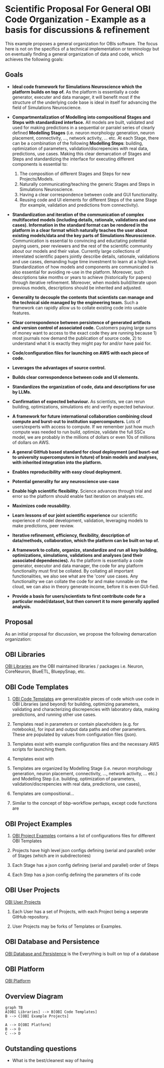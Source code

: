 # Scientific Proposal For General OBI Code Organization - Example as a basis for discussions & refinement
This example proposes a general organization for OBIs software. The focus here is not on the specifics of a technical implementation or terminology but on eventually finding a general organization of data and code, which achieves the following goals:

## Goals

- **Ideal code framework for Simulations Neuroscience which the platform builds on top of.** As the platform is essentially a code generator, executer and data manager, it will benefit most if the structure of the underlying code base is ideal in itself for advancing the field of Simulations Neuroscience.

- **Compartmentalization of Modelling into compositional Stages and Steps with standardized interface.** All models are built, validated and used for making predictions in a sequential or parralel series of clearly defined **Modelling Stages** (i.e. neuron morphology generation, neuron placement, connectivity, ..., network activity, ... etc. At each Stage, there can be a combination of the following **Modelling Steps**: building, optimization of parameters, validation/discrepencies with real data, predictions, use cases. Making this clear demarcation of Stages and Steps and standardizing the interface for executing different components is essential to:
    1) The composition of different Stages and Steps for new Projects/Models.
    2) Naturally communicating/teaching the generic Stages and Steps in Simulations Neuroscience.
    3) Having a clear correspondence between code and GUI functionality.
    4) Reusing code and UI elements for different Steps of the same Stage (for example, validation and predictions from connectivity).
 
- **Standardization and iteration of the communication of complex multifaceted models (including details, rationale, validations and use cases). Information in the standard format can be rendered in the platform in a clear format which naturally teaches the user about existing models/data and the key parts of Simulations Neuroscience.** Communication is essential to convincing and eductating potential paying users, peer reviewers and the rest of the scientific community about our models and their value. Currently large collections of interelated scientific papers jointly describe details, rationale, validations and use cases, demanding huge time investment to learn at a high level. Standardization of how models and components are communicated is also essential for avoiding re-use in the platform. Moreover, such descriptions take months or years to achieve (historically for papers) through iterative refinement. Moreover, when models build/iterate upon previous models, descriptions should be inherited and adjusted.

- **Generality to decouple the contents that scientists can manage and the technical side managed by the engineering team.** Such a framework can rapidly allow us to collate existing code into usable features.

- **Clear correspondence between persistence of generated artifacts and version control of associated code.** Customers paying large sums of money want to access to the exact code they are running because 1) most journals now demand the publication of source code, 2) to understand what it is exactly they might pay for and/or have paid for.

- **Code/configuration files for launching on AWS with each piece of code.**





- **Leverages the advantages of source control.**

- **Builds clear correspondence between code and UI elements.**

- **Standardizes the organization of code, data and descriptions for use by LLMs.**

- **Confirmation of expected behaviour.** As scientists, we can rerun building, optimizations, simulations etc and verify expected behaviour.

- **A framework for future international collaboration combining cloud compute and burst-out to institution supercomputers.** Lots of users/experts with access to compute. If we remember just how much compute was needed to run build, optimize, validate the full SSCx model, we are probably in the millions of dollars or even 10s of millions of dollars on AWS.

- **A general GitHub based standard for cloud deployment (and busrt-out to university supercomputers in future) of brain models and analyses, with inherited integration into the platform.**

- **Enables reproducibility with easy cloud deployment.** 

- **Potential generality for any neuroscience use-case**

- **Enable high scientific flexibility.** Science advances through trial and error so the platform should enable fast iteration on analyses etc.

- **Maximizes code reusability.** 

- **Learn lessons of our joint scientific experience** our scientific experience of model development, validation, leveraging models to make predictions, peer review.

- **Iterative refinement, efficiency, flexibility, description of data/methods, collaboration, which the platform can be built on top of.**

- **A framework to collate, organize, standardize and run all key building, optimizations, simulations, validations and analyses (and their associated dependencies).** As the platform is essentially a code generator, executor and data manager, the code for any platform functionality must first be collated. By collating all important functionalities, we also see what are the 'core' use cases. Any functionality we can collate the code for and make runnable on the cloud, we can also in theory generate income, before it is even GUI-fied.

- **Provide a basis for users/scientists to first contribute code for a particular model/dataset, but then convert it to more generally applied analysis.**


## Proposal
As an initial proposal for discussion, we propose the following demarcation organization:

## OBI Libraries
[OBI Libraries](https://www.github.com/james-isbister/OBI-Libraries) are the OBI maintained libraries / packages i.e. Neuron, CoreNeuron, BlueETL, BluepySnap, etc.

## OBI Code Templates
1) [OBI Code Templates](https://www.github.com/james-isbister/OBI-Code-Templates) are generalizable pieces of code which use code in OBI Libraries (and beyond) for building, optimizing parameters, validating and characterizing discrepencies with laboratory data, making predictions, and running other use cases.

2) Templates read in parameters or contain placeholders (e.g. for notebooks), for input and output data paths and other parameters. These are populated by values from configuration files (json).

3) Templates exist with example configuration files and the necessary AWS scripts for launching them.

4) Templates exist with 

5) Templates are organized by Modelling Stage (i.e. neuron morphology generation, neuron placement, connectivity, ..., network activity, ... etc.) and Modelling Step (i.e. building, optimization of parameters, validation/discrepencies with real data, predictions, use cases), 

6) Templates are compositional...

7) Similar to the concept of bbp-workflow perhaps, except code functions are 

## OBI Project Examples
1) [OBI Project Examples](https://www.github.com/james-isbister/OBI-Project-Examples) contains a list of configurations files for different OBI Templates

2) Projects have high level json configs defining (serial and parallel) order of Stages (which are in subdirectories)

3) Each Stage has a json config defining (serial and parallel) order of Steps

4) Each Step has a json config defining the parameters of its code


## OBI User Projects
[OBI User Projects](https://www.github.com/james-isbister/OBI-User-Projects)

1) Each User has a set of Projects, with each Project being a seperate GitHub repository.

2) User Projects may be forks of Templates or Examples.



## OBI Database and Persistence
[OBI Database and Persistence](https://www.github.com/james-isbister/OBI-Database-and-Persistence) is the Everything is built on top of a database

## OBI Platform
[OBI Platform](https://www.github.com/james-isbister/OBI-Platform) 





## Overview Diagram
```mermaid
graph TB
A[OBI Libraries] --> B[OBI Code Templates]
B --> C[OBI Example Projects]

A --> D[OBI Platform]
B --> D
C --> D

```

## Outstanding questions
- What is the best/cleanest way of having 

